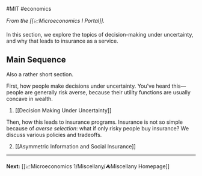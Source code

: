 #MIT #economics 

*From the [[📈Microeconomics I Portal]].*

In this section, we explore the topics of decision-making under uncertainty, and why that leads to insurance as a service. 
## Main Sequence

Also a rather short section.

First, how people make decisions under uncertainty. You've heard this—people are generally risk averse, because their utility functions are usually concave in wealth.

1. [[Decision Making Under Uncertainty]]

Then, how this leads to insurance programs. Insurance is not so simple because of *averse selection*: what if only risky people buy insurance? We discuss various policies and tradeoffs.

2. [[Asymmetric Information and Social Insurance]]

---

**Next:** [[📈Microeconomics 1/Miscellany/⛺Miscellany Homepage]]